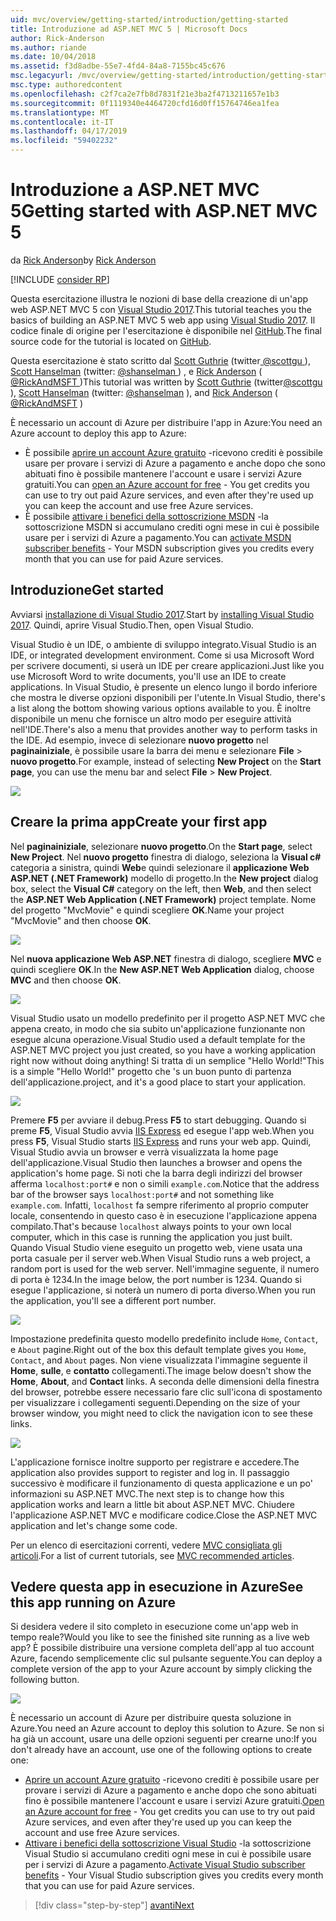 ```yaml
---
uid: mvc/overview/getting-started/introduction/getting-started
title: Introduzione ad ASP.NET MVC 5 | Microsoft Docs
author: Rick-Anderson
ms.author: riande
ms.date: 10/04/2018
ms.assetid: f3d8adbe-55e7-4fd4-84a8-7155bc45c676
msc.legacyurl: /mvc/overview/getting-started/introduction/getting-started
msc.type: authoredcontent
ms.openlocfilehash: c2f7ca2e7fb8d7831f21e3ba2f4713211657e1b3
ms.sourcegitcommit: 0f1119340e4464720cfd16d0ff15764746ea1fea
ms.translationtype: MT
ms.contentlocale: it-IT
ms.lasthandoff: 04/17/2019
ms.locfileid: "59402232"
---
```

# <a name="getting-started-with-aspnet-mvc-5"></a><span data-ttu-id="ec156-102">Introduzione a ASP.NET MVC 5</span><span class="sxs-lookup"><span data-stu-id="ec156-102">Getting started with ASP.NET MVC 5</span></span>

<span data-ttu-id="ec156-103">da [Rick Anderson]((https://twitter.com/RickAndMSFT))</span><span class="sxs-lookup"><span data-stu-id="ec156-103">by [Rick Anderson]((https://twitter.com/RickAndMSFT))</span></span>

[!INCLUDE [consider RP](../../../../includes/razor.md)]

<span data-ttu-id="ec156-104">Questa esercitazione illustra le nozioni di base della creazione di un'app web ASP.NET MVC 5 con [Visual Studio 2017](https://visualstudio.microsoft.com/downloads/?utm_medium=microsoft&utm_source=docs.microsoft.com&utm_campaign=button+cta&utm_content=download+vs2017).</span><span class="sxs-lookup"><span data-stu-id="ec156-104">This tutorial teaches you the basics of building an ASP.NET MVC 5 web app using [Visual Studio 2017](https://visualstudio.microsoft.com/downloads/?utm_medium=microsoft&utm_source=docs.microsoft.com&utm_campaign=button+cta&utm_content=download+vs2017).</span></span> <span data-ttu-id="ec156-105">Il codice finale di origine per l'esercitazione è disponibile nel [GitHub](https://github.com/aspnet/AspNetDocs/tree/master/aspnet/mvc/overview/getting-started/introduction/sample/MvcMovie/MvcMovie).</span><span class="sxs-lookup"><span data-stu-id="ec156-105">The final source code for the tutorial is located on [GitHub](https://github.com/aspnet/AspNetDocs/tree/master/aspnet/mvc/overview/getting-started/introduction/sample/MvcMovie/MvcMovie).</span></span>

<span data-ttu-id="ec156-106">Questa esercitazione è stato scritto dal [Scott Guthrie](https://weblogs.asp.net/scottgu/) (twitter[ @scottgu ](https://twitter.com/scottgu) ), [Scott Hanselman](http://www.hanselman.com/blog/) (twitter: [ @shanselman ](https://twitter.com/shanselman) ) , e [Rick Anderson](https://twitter.com/RickAndMSFT) ( [ @RickAndMSFT ](https://twitter.com/#!/RickAndMSFT) )</span><span class="sxs-lookup"><span data-stu-id="ec156-106">This tutorial was written by [Scott Guthrie](https://weblogs.asp.net/scottgu/) (twitter[@scottgu](https://twitter.com/scottgu) ), [Scott Hanselman](http://www.hanselman.com/blog/) (twitter: [@shanselman](https://twitter.com/shanselman) ), and [Rick Anderson](https://twitter.com/RickAndMSFT) ( [@RickAndMSFT](https://twitter.com/#!/RickAndMSFT) )</span></span>

<span data-ttu-id="ec156-107">È necessario un account di Azure per distribuire l'app in Azure:</span><span class="sxs-lookup"><span data-stu-id="ec156-107">You need an Azure account to deploy this app to Azure:</span></span>

- <span data-ttu-id="ec156-108">È possibile [aprire un account Azure gratuito](https://azure.microsoft.com/pricing/free-trial/?WT.mc_id=A443DD604) -ricevono crediti è possibile usare per provare i servizi di Azure a pagamento e anche dopo che sono abituati fino è possibile mantenere l'account e usare i servizi Azure gratuiti.</span><span class="sxs-lookup"><span data-stu-id="ec156-108">You can [open an Azure account for free](https://azure.microsoft.com/pricing/free-trial/?WT.mc_id=A443DD604) - You get credits you can use to try out paid Azure services, and even after they're used up you can keep the account and use free Azure services.</span></span>
- <span data-ttu-id="ec156-109">È possibile [attivare i benefici della sottoscrizione MSDN](https://azure.microsoft.com/pricing/member-offers/msdn-benefits-details/?WT.mc_id=A443DD604) -la sottoscrizione MSDN si accumulano crediti ogni mese in cui è possibile usare per i servizi di Azure a pagamento.</span><span class="sxs-lookup"><span data-stu-id="ec156-109">You can [activate MSDN subscriber benefits](https://azure.microsoft.com/pricing/member-offers/msdn-benefits-details/?WT.mc_id=A443DD604) - Your MSDN subscription gives you credits every month that you can use for paid Azure services.</span></span>

## <a name="get-started"></a><span data-ttu-id="ec156-110">Introduzione</span><span class="sxs-lookup"><span data-stu-id="ec156-110">Get started</span></span>

<span data-ttu-id="ec156-111">Avviarsi [installazione di Visual Studio 2017](https://visualstudio.microsoft.com/downloads/?utm_medium=microsoft&utm_source=docs.microsoft.com&utm_campaign=button+cta&utm_content=download+vs2017).</span><span class="sxs-lookup"><span data-stu-id="ec156-111">Start by [installing Visual Studio 2017](https://visualstudio.microsoft.com/downloads/?utm_medium=microsoft&utm_source=docs.microsoft.com&utm_campaign=button+cta&utm_content=download+vs2017).</span></span> <span data-ttu-id="ec156-112">Quindi, aprire Visual Studio.</span><span class="sxs-lookup"><span data-stu-id="ec156-112">Then, open Visual Studio.</span></span>

<span data-ttu-id="ec156-113">Visual Studio è un IDE, o ambiente di sviluppo integrato.</span><span class="sxs-lookup"><span data-stu-id="ec156-113">Visual Studio is an IDE, or integrated development environment.</span></span> <span data-ttu-id="ec156-114">Come si usa Microsoft Word per scrivere documenti, si userà un IDE per creare applicazioni.</span><span class="sxs-lookup"><span data-stu-id="ec156-114">Just like you use Microsoft Word to write documents, you'll use an IDE to create applications.</span></span> <span data-ttu-id="ec156-115">In Visual Studio, è presente un elenco lungo il bordo inferiore che mostra le diverse opzioni disponibili per l'utente.</span><span class="sxs-lookup"><span data-stu-id="ec156-115">In Visual Studio, there's a list along the bottom showing various options available to you.</span></span> <span data-ttu-id="ec156-116">È inoltre disponibile un menu che fornisce un altro modo per eseguire attività nell'IDE.</span><span class="sxs-lookup"><span data-stu-id="ec156-116">There's also a menu that provides another way to perform tasks in the IDE.</span></span> <span data-ttu-id="ec156-117">Ad esempio, invece di selezionare **nuovo progetto** nel **paginainiziale**, è possibile usare la barra dei menu e selezionare **File** > **nuovo progetto**.</span><span class="sxs-lookup"><span data-stu-id="ec156-117">For example, instead of selecting **New Project** on the **Start page**, you can use the menu bar and select **File** > **New Project**.</span></span>

![](getting-started/_static/image1.png)

## <a name="create-your-first-app"></a><span data-ttu-id="ec156-118">Creare la prima app</span><span class="sxs-lookup"><span data-stu-id="ec156-118">Create your first app</span></span>

<span data-ttu-id="ec156-119">Nel **paginainiziale**, selezionare **nuovo progetto**.</span><span class="sxs-lookup"><span data-stu-id="ec156-119">On the **Start page**, select **New Project**.</span></span> <span data-ttu-id="ec156-120">Nel **nuovo progetto** finestra di dialogo, seleziona la **Visual c#** categoria a sinistra, quindi **Web**e quindi selezionare il **applicazione Web ASP.NET (.NET Framework)**  modello di progetto.</span><span class="sxs-lookup"><span data-stu-id="ec156-120">In the **New project** dialog box, select the **Visual C#** category on the left, then **Web**, and then select the **ASP.NET Web Application (.NET Framework)** project template.</span></span> <span data-ttu-id="ec156-121">Nome del progetto "MvcMovie" e quindi scegliere **OK**.</span><span class="sxs-lookup"><span data-stu-id="ec156-121">Name your project "MvcMovie" and then choose **OK**.</span></span>

![](getting-started/_static/image2.png)

<span data-ttu-id="ec156-122">Nel **nuova applicazione Web ASP.NET** finestra di dialogo, scegliere **MVC** e quindi scegliere **OK**.</span><span class="sxs-lookup"><span data-stu-id="ec156-122">In the **New ASP.NET Web Application** dialog, choose **MVC** and then choose **OK**.</span></span>

![](getting-started/_static/image3.png)

<span data-ttu-id="ec156-123">Visual Studio usato un modello predefinito per il progetto ASP.NET MVC che appena creato, in modo che sia subito un'applicazione funzionante non esegue alcuna operazione.</span><span class="sxs-lookup"><span data-stu-id="ec156-123">Visual Studio used a default template for the ASP.NET MVC project you just created, so you have a working application right now without doing anything!</span></span> <span data-ttu-id="ec156-124">Si tratta di un semplice "Hello World!"</span><span class="sxs-lookup"><span data-stu-id="ec156-124">This is a simple "Hello World!"</span></span> <span data-ttu-id="ec156-125">progetto che 's un buon punto di partenza dell'applicazione.</span><span class="sxs-lookup"><span data-stu-id="ec156-125">project, and it's a good place to start your application.</span></span>

![](getting-started/_static/image4.png)

<span data-ttu-id="ec156-126">Premere **F5** per avviare il debug.</span><span class="sxs-lookup"><span data-stu-id="ec156-126">Press **F5** to start debugging.</span></span> <span data-ttu-id="ec156-127">Quando si preme **F5**, Visual Studio avvia [IIS Express](/iis/extensions/introduction-to-iis-express/iis-express-overview) ed esegue l'app web.</span><span class="sxs-lookup"><span data-stu-id="ec156-127">When you press **F5**, Visual Studio starts [IIS Express](/iis/extensions/introduction-to-iis-express/iis-express-overview) and runs your web app.</span></span> <span data-ttu-id="ec156-128">Quindi, Visual Studio avvia un browser e verrà visualizzata la home page dell'applicazione.</span><span class="sxs-lookup"><span data-stu-id="ec156-128">Visual Studio then launches a browser and opens the application's home page.</span></span> <span data-ttu-id="ec156-129">Si noti che la barra degli indirizzi del browser afferma `localhost:port#` e non o simili `example.com`.</span><span class="sxs-lookup"><span data-stu-id="ec156-129">Notice that the address bar of the browser says `localhost:port#` and not something like `example.com`.</span></span> <span data-ttu-id="ec156-130">Infatti, `localhost` fa sempre riferimento al proprio computer locale, consentendo in questo caso è in esecuzione l'applicazione appena compilato.</span><span class="sxs-lookup"><span data-stu-id="ec156-130">That's because `localhost` always points to your own local computer, which in this case is running the application you just built.</span></span> <span data-ttu-id="ec156-131">Quando Visual Studio viene eseguito un progetto web, viene usata una porta casuale per il server web.</span><span class="sxs-lookup"><span data-stu-id="ec156-131">When Visual Studio runs a web project, a random port is used for the web server.</span></span> <span data-ttu-id="ec156-132">Nell'immagine seguente, il numero di porta è 1234.</span><span class="sxs-lookup"><span data-stu-id="ec156-132">In the image below, the port number is 1234.</span></span> <span data-ttu-id="ec156-133">Quando si esegue l'applicazione, si noterà un numero di porta diverso.</span><span class="sxs-lookup"><span data-stu-id="ec156-133">When you run the application, you'll see a different port number.</span></span>

![](getting-started/_static/image5.png)

<span data-ttu-id="ec156-134">Impostazione predefinita questo modello predefinito include `Home`, `Contact`, e `About` pagine.</span><span class="sxs-lookup"><span data-stu-id="ec156-134">Right out of the box this default template gives you `Home`, `Contact`, and `About` pages.</span></span> <span data-ttu-id="ec156-135">Non viene visualizzata l'immagine seguente il **Home**, **sulle**, e **contatto** collegamenti.</span><span class="sxs-lookup"><span data-stu-id="ec156-135">The image below doesn't show the **Home**, **About**, and **Contact** links.</span></span> <span data-ttu-id="ec156-136">A seconda delle dimensioni della finestra del browser, potrebbe essere necessario fare clic sull'icona di spostamento per visualizzare i collegamenti seguenti.</span><span class="sxs-lookup"><span data-stu-id="ec156-136">Depending on the size of your browser window, you might need to click the navigation icon to see these links.</span></span>

![](getting-started/_static/image6.png)

<span data-ttu-id="ec156-137">L'applicazione fornisce inoltre supporto per registrare e accedere.</span><span class="sxs-lookup"><span data-stu-id="ec156-137">The application also provides support to register and log in.</span></span> <span data-ttu-id="ec156-138">Il passaggio successivo è modificare il funzionamento di questa applicazione e un po' informazioni su ASP.NET MVC.</span><span class="sxs-lookup"><span data-stu-id="ec156-138">The next step is to change how this application works and learn a little bit about ASP.NET MVC.</span></span> <span data-ttu-id="ec156-139">Chiudere l'applicazione ASP.NET MVC e modificare codice.</span><span class="sxs-lookup"><span data-stu-id="ec156-139">Close the ASP.NET MVC application and let's change some code.</span></span>

<span data-ttu-id="ec156-140">Per un elenco di esercitazioni correnti, vedere [MVC consigliata gli articoli](../mvc-learning-sequence.md).</span><span class="sxs-lookup"><span data-stu-id="ec156-140">For a list of current tutorials, see [MVC recommended articles](../mvc-learning-sequence.md).</span></span>

## <a name="see-this-app-running-on-azure"></a><span data-ttu-id="ec156-141">Vedere questa app in esecuzione in Azure</span><span class="sxs-lookup"><span data-stu-id="ec156-141">See this app running on Azure</span></span>

<span data-ttu-id="ec156-142">Si desidera vedere il sito completo in esecuzione come un'app web in tempo reale?</span><span class="sxs-lookup"><span data-stu-id="ec156-142">Would you like to see the finished site running as a live web app?</span></span> <span data-ttu-id="ec156-143">È possibile distribuire una versione completa dell'app al tuo account Azure, facendo semplicemente clic sul pulsante seguente.</span><span class="sxs-lookup"><span data-stu-id="ec156-143">You can deploy a complete version of the app to your Azure account by simply clicking the following button.</span></span>

[![](https://azuredeploy.net/deploybutton.png)](https://azuredeploy.net/?repository=https://github.com/aspnet/AspNetDocs/tree/master/aspnet/mvc/overview/getting-started/introduction/sample/MvcMovie&amp;WT.mc_id=deploy_azure_aspnet)

<span data-ttu-id="ec156-144">È necessario un account di Azure per distribuire questa soluzione in Azure.</span><span class="sxs-lookup"><span data-stu-id="ec156-144">You need an Azure account to deploy this solution to Azure.</span></span> <span data-ttu-id="ec156-145">Se non si ha già un account, usare una delle opzioni seguenti per crearne uno:</span><span class="sxs-lookup"><span data-stu-id="ec156-145">If you don't already have an account, use one of the following options to create one:</span></span>

- <span data-ttu-id="ec156-146">[Aprire un account Azure gratuito](https://azure.microsoft.com/pricing/free-trial/?WT.mc_id=A443DD604) -ricevono crediti è possibile usare per provare i servizi di Azure a pagamento e anche dopo che sono abituati fino è possibile mantenere l'account e usare i servizi Azure gratuiti.</span><span class="sxs-lookup"><span data-stu-id="ec156-146">[Open an Azure account for free](https://azure.microsoft.com/pricing/free-trial/?WT.mc_id=A443DD604) - You get credits you can use to try out paid Azure services, and even after they're used up you can keep the account and use free Azure services.</span></span>
- <span data-ttu-id="ec156-147">[Attivare i benefici della sottoscrizione Visual Studio](https://azure.microsoft.com/pricing/member-offers/credit-for-visual-studio-subscribers) -la sottoscrizione Visual Studio si accumulano crediti ogni mese in cui è possibile usare per i servizi di Azure a pagamento.</span><span class="sxs-lookup"><span data-stu-id="ec156-147">[Activate Visual Studio subscriber benefits](https://azure.microsoft.com/pricing/member-offers/credit-for-visual-studio-subscribers) - Your Visual Studio subscription gives you credits every month that you can use for paid Azure services.</span></span>

> [!div class="step-by-step"]
> [<span data-ttu-id="ec156-148">avanti</span><span class="sxs-lookup"><span data-stu-id="ec156-148">Next</span></span>](adding-a-controller.md)
